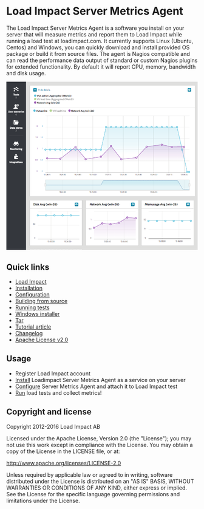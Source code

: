 Load Impact Server Metrics Agent
================================
The Load Impact Server Metrics Agent is a software you install on your server that will measure metrics and report them to Load Impact while running a load test at loadimpact.com. It currently supports Linux (Ubuntu, Centos) and Windows, you can quickly download and install provided OS package or build it from source files. The agent is Nagios compatible and can read the performance data output of standard or custom Nagios plugins for extended functionality. By default it will report CPU, memory, bandwidth and disk usage.

![alt tag](readme/intro.png)


Quick links
-----------

- [Load Impact](https://loadimpact.com)
- [Installation](readme/1-INSTALL.md)
- [Configuration](readme/2-CONFIGURE.md)
- [Building from source](readme/1b-BUILD.md)
- [Running tests](readme/3-RUN.md)
- [Windows installer](https://s3.amazonaws.com/loadimpact/server-metrics-agent/server-metrics-agent-1.1-win.amd64.exe)
- [Tar](https://s3.amazonaws.com/loadimpact/server-metrics-agent/li-metrics-agent_1.1.tar.gz)
- [Tutorial article](http://support.loadimpact.com/knowledgebase/articles/265482-server-monitoring-formerly-server-metric-agents)
- [Changelog](CHANGELOG.md)
- [Apache License v2.0](LICENSE)

Usage
-----

- Register Load Impact account
- [Install](readme/1-INSTALL.md) Loadimpact Server Metrics Agent as a service on your server
- [Configure](readme/2-CONFIGURE.md) Server Metrics Agent and attach it to Load Impact test
- [Run](readme/3-RUN.md) load tests and collect metrics!


Copyright and license
---------------------

Copyright 2012-2016 Load Impact AB

Licensed under the Apache License, Version 2.0 (the "License");
you may not use this work except in compliance with the License.
You may obtain a copy of the License in the LICENSE file, or at:

   http://www.apache.org/licenses/LICENSE-2.0

Unless required by applicable law or agreed to in writing, software
distributed under the License is distributed on an "AS IS" BASIS,
WITHOUT WARRANTIES OR CONDITIONS OF ANY KIND, either express or implied.
See the License for the specific language governing permissions and
limitations under the License.
